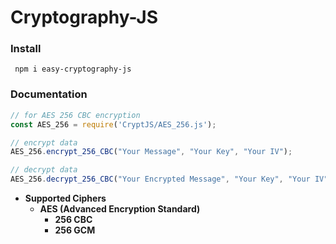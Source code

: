 # Cryptography-JS

### Install
` npm i easy-cryptography-js`

### Documentation
``` javascript
// for AES 256 CBC encryption
const AES_256 = require('CryptJS/AES_256.js');

// encrypt data
AES_256.encrypt_256_CBC("Your Message", "Your Key", "Your IV");

// decrypt data
AES_256.decrypt_256_CBC("Your Encrypted Message", "Your Key", "Your IV");

```

- **Supported Ciphers**
    - **AES (Advanced Encryption Standard)**
        - **256 CBC**
        - **256 GCM**